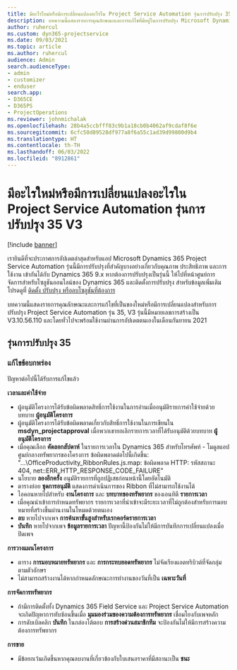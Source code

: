 ```yaml
---
title: มีอะไรใหม่หรือมีการเปลี่ยนแปลงอะไรใน Project Service Automation รุ่นการปรับปรุง 35 V3
description: บทความนี้แสดงรายการคุณลักษณะและการแก้ไขที่มีอยู่ในการปรับปรุง Microsoft Dynamics 365 Project Service Automation รุ่น 35, V3
author: ruhercul
ms.custom: dyn365-projectservice
ms.date: 09/03/2021
ms.topic: article
ms.author: ruhercul
audience: Admin
search.audienceType:
- admin
- customizer
- enduser
search.app:
- D365CE
- D365PS
- ProjectOperations
ms.reviewer: johnmichalak
ms.openlocfilehash: 28b4a5ccbfff83c9b1a18cb0b4062af9cdaf8f6e
ms.sourcegitcommit: 6cfc50d89528df977a8f6a55c1ad39d99800d9b4
ms.translationtype: HT
ms.contentlocale: th-TH
ms.lasthandoff: 06/03/2022
ms.locfileid: "8912861"
---
```

# <a name="whats-new-or-changed-in-project-service-automation-update-release-35-v3"></a>มีอะไรใหม่หรือมีการเปลี่ยนแปลงอะไรใน Project Service Automation รุ่นการปรับปรุง 35 V3

[!include [banner](../includes/psa-now-project-operations.md)]

เรายินดีที่จะประกาศการอัปเดตล่าสุดสำหรับแอป Microsoft Dynamics 365 Project Service Automation รุ่นนี้มีการปรับปรุงที่สำคัญบางอย่างเกี่ยวกับคุณภาพ ประสิทธิภาพ และการใช้งาน เข้ากันได้กับ Dynamics 365 9.x หากต้องการปรับปรุงเป็นรุ่นนี้ ให้ไปที่หน้าศูนย์การจัดการสำหรับโซลูชันออนไลน์ของ Dynamics 365 และติดตั้งการปรับปรุง สำหรับข้อมูลเพิ่มเติม โปรดดูที่ [ติดตั้ง ปรับปรุง หรือลบโซลูชันที่ต้องการ](/power-platform/admin/install-remove-preferred-solution)

บทความนี้แสดงรายการคุณลักษณะและการแก้ไขที่เป็นของใหม่หรือมีการเปลี่ยนแปลงสำหรับการปรับปรุง Project Service Automation รุ่น 35, V3 รุ่นนี้มีหมายเลขการสร้างเป็น V3.10.56.110 และโดยทั่วไปจะพร้อมใช้งานผ่านการอัปเดตตนเองในเดือนกันยายน 2021

## <a name="update-release-35"></a>รุ่นการปรับปรุง 35

### <a name="bug-fixes"></a>แก้ไขข้อบกพร่อง

ปัญหาต่อไปนี้ได้รับการแก้ไขแล้ว

**เวลาและค่าใช้จ่าย**

- ผู้อนุมัติโครงการได้รับข้อผิดพลาดสิทธิ์การใช้งานในการอ่านเมื่ออนุมัติรายการค่าใช้จ่ายด้วยบทบาท **ผู้อนุมัติโครงการ**
- ผู้อนุมัติโครงการได้รับข้อผิดพลาดเกี่ยวกับสิทธิ์การใช้งานในการเขียนใน **msdyn_projectapproval** เมื่อพวกเขายกเลิกรายการเวลาที่ได้รับอนุมัติด้วยบทบาท **ผู้อนุมัติโครงการ**
- เมื่อคุณเลือก **คัดลอกสัปดาห์** ในรายการเวลาใน Dynamics 365 สำหรับโทรศัพท์ - โมดูลแอปศูนย์กลางทรัพยากรของโครงการ ข้อผิดพลาดต่อไปนี้เกิดขึ้น: "...\OfficeProductivity_RibbonRules.js.map: ข้อผิดพลาด HTTP: รหัสสถานะ 404, net::ERR_HTTP_RESPONSE_CODE_FAILURE"
- นโยบาย **ลองอีกครั้ง** อนุมัติรายการที่ถูกปฏิเสธก่อนหน้านี้โดยอัตโนมัติ
- ตารางย่อย **ชุดการอนุมัติ** แสดงการดำเนินการของ Ribbon ที่ไม่สามารถใช้งานได้
- ไอคอนหายไปสำหรับ **งานโครงการ** และ **บทบาทของทรัพยากร** ของเอนทิตี **รายการเวลา**
- เมื่อคุณนำเข้าการกำหนดทรัพยากร รายการเวลาที่นำเข้าจะมีระยะเวลาที่ไม่ถูกต้องสำหรับการมอบหมายที่สร้างขึ้นผ่านงานในโหมดด้วยตนเอง
- **ลบ** หายไปจากเพจ **การค้นหาขั้นสูงสำหรับเรกคอร์ดรายการเวลา**
- **บันทึก** หายไปจากเพจ **ข้อมูลรายการเวลา** ปัญหานี้ป้องกันไม่ให้มีการบันทึกการเปลี่ยนแปลงเมื่อปิดเพจ

**การวางแผนโครงการ**

- ตาราง **การมอบหมายทรัพยากร** และ **การกระทบยอดทรัพยากร** ไม่จัดเรียงแอตทริบิวต์ที่จัดกลุ่มตามตัวอักษร
- ไม่สามารถสร้างงานได้หากกำหนดลักษณะการทำงานของวันที่เป็น **เฉพาะวันที่**

**การจัดการทรัพยากร**

- ถ้ามีการติดตั้งทั้ง Dynamics 365 Field Service และ Project Service Automation จะเกิดปัญหาการทับซ้อนขึ้นเมื่อ **มุมมองร่วมของความต้องการทรัพยากร** เชื่อมโยงกับเพจหลัก
- การดับเบิลคลิก **บันทึก** ในกล่องโต้ตอบ **การสร้างด่วนสมาชิกทีม** จะป้องกันไม่ให้มีการสร้างความต้องการทรัพยากร

**การขาย**

- มีข้อยกเว้นเกิดขึ้นหากคุณลบงานที่เกี่ยวข้องกับใบเสนอราคาที่มีสถานะเป็น **ชนะ**
